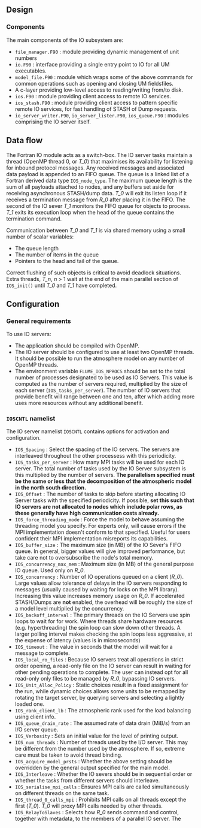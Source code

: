 ## Design

### Components

The main components of the IO subsystem are:
- `file_manager.F90` : module providing dynamic management of unit numbers
- `io.F90` : interface providing a single entry point to IO for all UM executables.
- `model_file.F90` : module which wraps some of the above commands for common operations such as opening and closing UM fieldsfiles.
- A c-layer providing low-level access to reading/writing from/to disk.
- `ios.F90` : module providing client access to remote IO services. 
- `ios_stash.F90` : module providing client access to pattern specific remote IO services, for fast handling of STASH of Dump requests.
- `io_server_writer.F90`, `io_server_lister.F90`, `ios_queue.F90` : modules comprising the IO server itself.

## Data flow

The Fortran IO module acts as a switch-box. The IO server tasks maintain a thread (OpenMP thread 0, or *T_0*) that maximises its availability for listening for inbound protocol messages. Any received messages and associated data payload is appended to an FIFO queue. The queue is a linked list of a Fortran derived data type `IOS_node_type`. The maximum queue length is the sum of all payloads attached to nodes, and any buffers set aside for receiving asynchronous STASH/dump data. *T_0* will exit its listen loop if it receives a termination message from *R_0* after placing it in the FIFO. The second of the IO sever *T_1* monitors the FIFO queue for objects to process. *T_1* exits its execution loop when the head of the queue contains the termination command.

Communication between *T_0* and *T_1* is via shared memory using a small number of scalar variables:
- The queue length
- The number of items in the queue
- Pointers to the head and tail of the queue.

Correct flushing of such objects is critical to avoid deadlock situations. Extra threads, *T_n*, *n* > 1 wait at the end of the main parallel section of `IOS_init()` until *T_0* and *T_1* have completed.

## Configuration

### General requirements

To use IO servers:
- The application should be compiled with OpenMP.
- The IO server should be configured to use at least two OpenMP threads. It should be possible to run the atmosphere model on any number of OpenMP threads.
- The environment variable `FLUME_IOS_NPROCS` should be set to the total number of processes designated to be used as IO Servers. This value is computed as the number of servers required, multiplied by the size of each server (`IOS_tasks_per_server`). The number of IO servers that provide benefit will range between one and ten, after which adding more uses more resources without any additional benefit.

### `IOSCNTL` namelist

The IO server namelist `IOSCNTL` contains options for activation and configuration.
- `IOS_Spacing` : Select the spacing of the IO servers. The servers are interleaved throughout the other processess with this periodicity.
- `IOS_tasks_per_server` : How many MPI tasks will be used for each IO server. The total number of tasks used by the IO Server subsystem is this multiplied by the number of servers. **The parallelism specified must be the same or less that the decomposition of the atmospheric model in the north south direction.**
- `IOS_Offset` : The number of tasks to skip before starting allocating IO Server tasks with the specified periodicity. If possible, **set this such that IO servers are not allocated to nodes which include polar rows, as these generally have high communication costs already.**
- `IOS_force_threading_mode` : Force the model to behave assuming the threading model you specify. For experts only, will cause errors if the MPI implementation doesn't conform to that specified. Useful for users confident their MPI implementation misreports its capabilities.
- `IOS_buffer_size` : The maximum size (in MB) of the IO Sever's FIFO queue. In general, bigger values will give improved performance, but take care not to oversubscribe the node's total memory.
- `IOS_concurrency_max_mem` : Maximum size (in MB) of the general purpose IO queue. Used only on *R_0*.
- `IOS_concurrency` : Number of IO operations queued on a client (*R_0*). Large values allow tolerance of delays in the IO servers responding to messages (usually caused by waiting for locks on the MPI library). Increasing this value increases memory usage on *R_0*. If accelerated STASH/Dumps are **not** enabled, the overhead will be roughly the size of a model level multiplied by the concurrency. 
- `IOS_backoff_interval` : The primary threads on the IO Servers use spin loops to wait for for work. Where threads share hardware resources (e.g. hyperthreading) the spin loop can slow down other threads. A larger polling interval makes checking the spin loops less aggressive, at the expense of latency (values is in microseconds)
- `IOS_timeout` : The value in seconds that the model will wait for a message to complete. 
- `IOS_local_ro_files` : Because IO servers treat all operations in strict order opening, a read-only file on the IO server can result in waiting for other pending operations to complete. The user can instead opt for all read-only only files to be managed by *R_0*, bypassing IO servers.
- `IOS_Unit_Alloc_Policy` : Static choices result in a fixed assignment for the run, while dynamic choices allows some units to be remapped by rotating the target server, by querying servers and selecting a lightly loaded one.
- `IOS_rank_client_lb` : The atmospheric rank used for the load balancing using client info.
- `IOS_queue_drain_rate` : The assumed rate of data drain (MiB/s) from an I/O server queue.
- `IOS_Verbosity` : Sets an initial value for the level of printing output.
- `IOS_num_threads` : Number of threads used by the I/O server. This may be different from the number used by the atmosphere. If so, extreme care must be taken to avoid thread binding.
- `IOS_acquire_model_prsts` : Whether the above setting should be overridden by the general output specified for the main model.
- `IOS_Interleave` : Whether the IO severs should be in sequential order or whether the tasks from different servers should interleave.
- `IOS_serialise_mpi_calls` : Ensures MPI calls are called simultaneously on different threads on the same task.
- `IOS_thread_0_calls_mpi` : Prohibits MPI calls on all threads except the first (*T_0*). *T_0* will proxy MPI calls needed by other threads.
- `IOS_RelayToSlaves` : Selects how *R_0* sends command and control, together with metadata, to the members of a parallel IO server. The 